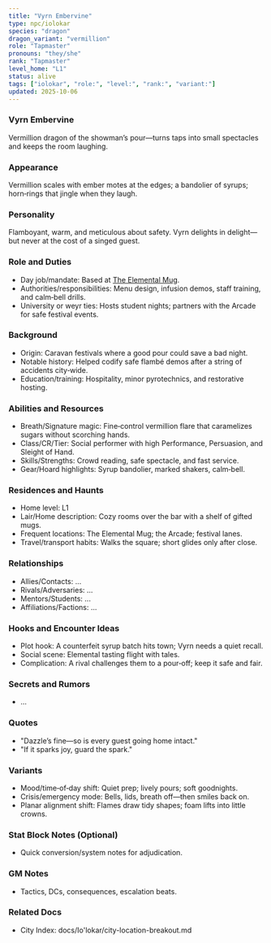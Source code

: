 ```yaml
---
title: "Vyrn Embervine"
type: npc/iolokar
species: "dragon"
dragon_variant: "vermillion"
role: "Tapmaster"
pronouns: "they/she"
rank: "Tapmaster"
level_home: "L1"
status: alive
tags: ["iolokar", "role:", "level:", "rank:", "variant:"]
updated: 2025-10-06
---
```

### Vyrn Embervine

Vermillion dragon of the showman’s pour—turns taps into small spectacles and keeps the room laughing.

### Appearance

Vermillion scales with ember motes at the edges; a bandolier of syrups; horn‑rings that jingle when they laugh.

### Personality

Flamboyant, warm, and meticulous about safety. Vyrn delights in delight—but never at the cost of a singed guest.

### Role and Duties

- Day job/mandate: Based at [The Elemental Mug](docs/Io'lokar/Locations/the-elemental-mug.md).
- Authorities/responsibilities: Menu design, infusion demos, staff training, and calm‑bell drills.
- University or weyr ties: Hosts student nights; partners with the Arcade for safe festival events.

### Background

- Origin: Caravan festivals where a good pour could save a bad night.
- Notable history: Helped codify safe flambé demos after a string of accidents city‑wide.
- Education/training: Hospitality, minor pyrotechnics, and restorative hosting.

### Abilities and Resources

- Breath/Signature magic: Fine‑control vermillion flare that caramelizes sugars without scorching hands.
- Class/CR/Tier: Social performer with high Performance, Persuasion, and Sleight of Hand.
- Skills/Strengths: Crowd reading, safe spectacle, and fast service.
- Gear/Hoard highlights: Syrup bandolier, marked shakers, calm‑bell.

### Residences and Haunts

- Home level: L1
- Lair/Home description: Cozy rooms over the bar with a shelf of gifted mugs.
- Frequent locations: The Elemental Mug; the Arcade; festival lanes.
- Travel/transport habits: Walks the square; short glides only after close.

### Relationships

- Allies/Contacts: ...
- Rivals/Adversaries: ...
- Mentors/Students: ...
- Affiliations/Factions: ...

### Hooks and Encounter Ideas

- Plot hook: A counterfeit syrup batch hits town; Vyrn needs a quiet recall.
- Social scene: Elemental tasting flight with tales.
- Complication: A rival challenges them to a pour‑off; keep it safe and fair.

### Secrets and Rumors

- ...

### Quotes

- "Dazzle’s fine—so is every guest going home intact."
- "If it sparks joy, guard the spark."

### Variants

- Mood/time‑of‑day shift: Quiet prep; lively pours; soft goodnights.
- Crisis/emergency mode: Bells, lids, breath off—then smiles back on.
- Planar alignment shift: Flames draw tidy shapes; foam lifts into little crowns.

### Stat Block Notes (Optional)

- Quick conversion/system notes for adjudication.

### GM Notes

- Tactics, DCs, consequences, escalation beats.

### Related Docs

- City Index: docs/Io'lokar/city-location-breakout.md

